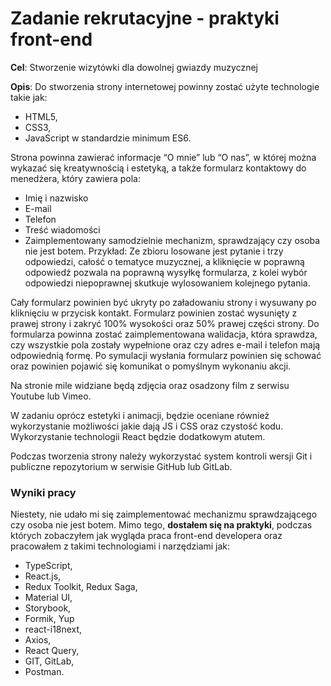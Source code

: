 # Zadanie rekrutacyjne - praktyki front-end

**Cel**: Stworzenie wizytówki dla dowolnej gwiazdy muzycznej

**Opis**: Do stworzenia strony internetowej powinny zostać użyte technologie takie jak: 
- HTML5,
- CSS3,
- JavaScript w standardzie minimum ES6.

Strona powinna zawierać informacje “O  mnie” lub “O  nas”, w której można wykazać się kreatywnością i estetyką, a także formularz kontaktowy do menedżera, który zawiera pola: 
- Imię i nazwisko
- E-mail
- Telefon
- Treść wiadomości
- Zaimplementowany samodzielnie mechanizm, sprawdzający czy osoba nie jest botem. Przykład: Ze zbioru losowane jest pytanie i trzy odpowiedzi, całość o tematyce muzycznej,  a  kliknięcie  w  poprawną  odpowiedź  pozwala  na  poprawną  wysyłkę formularza, z kolei wybór odpowiedzi niepoprawnej skutkuje wylosowaniem kolejnego pytania.

Cały formularz powinien być ukryty po załadowaniu strony i wysuwany po kliknięciu w przycisk kontakt. Formularz powinien zostać wysunięty z prawej strony i zakryć 100% wysokości oraz 50% prawej części strony. Do formularza powinna zostać zaimplementowana walidacja, która sprawdza, czy wszystkie pola zostały wypełnione oraz czy adres e-mail  i telefon mają odpowiednią formę. Po symulacji wysłania formularz powinien się schować oraz powinien pojawić się komunikat o pomyślnym wykonaniu akcji. 

Na stronie mile widziane będą zdjęcia oraz osadzony film z serwisu Youtube lub Vimeo. 

W zadaniu oprócz estetyki i animacji, będzie oceniane również wykorzystanie możliwości jakie dają JS i CSS oraz czystość kodu. Wykorzystanie technologii React będzie dodatkowym atutem. 

Podczas  tworzenia  strony  należy  wykorzystać  system  kontroli  wersji  Git  i  publiczne repozytorium w serwisie GitHub lub GitLab.

### Wyniki pracy

Niestety, nie udało mi się zaimplementować mechanizmu sprawdzającego czy osoba nie jest botem. Mimo tego, **dostałem się na praktyki**, podczas których zobaczyłem jak wygląda praca front-end developera oraz pracowałem z takimi technologiami i narzędziami jak:
- TypeScript,
- React.js,
- Redux Toolkit, Redux Saga,
- Material UI,
- Storybook, 
- Formik, Yup
- react-i18next,
- Axios,
- React Query,
- GIT, GitLab,
- Postman.
